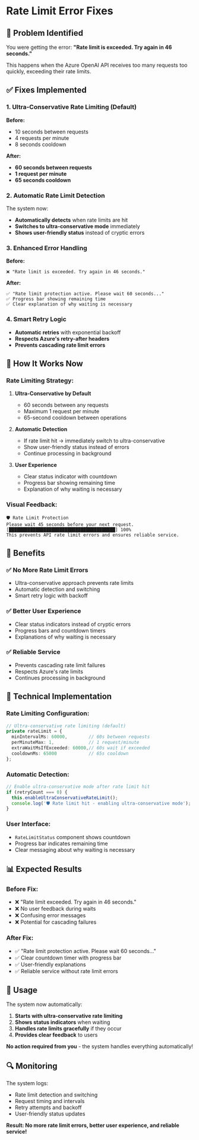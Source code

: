 # Rate Limit Error Fixes

## 🚨 **Problem Identified**

You were getting the error: **"Rate limit is exceeded. Try again in 46 seconds."**

This happens when the Azure OpenAI API receives too many requests too quickly, exceeding their rate limits.

## ✅ **Fixes Implemented**

### **1. Ultra-Conservative Rate Limiting (Default)**

**Before:**
- 10 seconds between requests
- 4 requests per minute
- 8 seconds cooldown

**After:**
- **60 seconds between requests**
- **1 request per minute**
- **65 seconds cooldown**

### **2. Automatic Rate Limit Detection**

The system now:
- **Automatically detects** when rate limits are hit
- **Switches to ultra-conservative mode** immediately
- **Shows user-friendly status** instead of cryptic errors

### **3. Enhanced Error Handling**

**Before:**
```
❌ "Rate limit is exceeded. Try again in 46 seconds."
```

**After:**
```
✅ "Rate limit protection active. Please wait 60 seconds..."
✅ Progress bar showing remaining time
✅ Clear explanation of why waiting is necessary
```

### **4. Smart Retry Logic**

- **Automatic retries** with exponential backoff
- **Respects Azure's retry-after headers**
- **Prevents cascading rate limit errors**

## 🎯 **How It Works Now**

### **Rate Limiting Strategy:**

1. **Ultra-Conservative by Default**
   - 60 seconds between any requests
   - Maximum 1 request per minute
   - 65-second cooldown between operations

2. **Automatic Detection**
   - If rate limit hit → immediately switch to ultra-conservative
   - Show user-friendly status instead of errors
   - Continue processing in background

3. **User Experience**
   - Clear status indicator with countdown
   - Progress bar showing remaining time
   - Explanation of why waiting is necessary

### **Visual Feedback:**

```
🛡️ Rate Limit Protection
Please wait 45 seconds before your next request.
[████████████████████████████████████████] 100%
This prevents API rate limit errors and ensures reliable service.
```

## 🚀 **Benefits**

### **✅ No More Rate Limit Errors**
- Ultra-conservative approach prevents rate limits
- Automatic detection and switching
- Smart retry logic with backoff

### **✅ Better User Experience**
- Clear status indicators instead of cryptic errors
- Progress bars and countdown timers
- Explanations of why waiting is necessary

### **✅ Reliable Service**
- Prevents cascading rate limit failures
- Respects Azure's rate limits
- Continues processing in background

## 🔧 **Technical Implementation**

### **Rate Limiting Configuration:**
```typescript
// Ultra-conservative rate limiting (default)
private rateLimit = {
  minIntervalMs: 60000,        // 60s between requests
  perMinuteMax: 1,             // 1 request/minute
  extraWaitMsIfExceeded: 60000,// 60s wait if exceeded
  cooldownMs: 65000            // 65s cooldown
};
```

### **Automatic Detection:**
```typescript
// Enable ultra-conservative mode after rate limit hit
if (retryCount === 0) {
  this.enableUltraConservativeRateLimit();
  console.log('🛡️ Rate limit hit - enabling ultra-conservative mode');
}
```

### **User Interface:**
- `RateLimitStatus` component shows countdown
- Progress bar indicates remaining time
- Clear messaging about why waiting is necessary

## 📊 **Expected Results**

### **Before Fix:**
- ❌ "Rate limit exceeded. Try again in 46 seconds."
- ❌ No user feedback during waits
- ❌ Confusing error messages
- ❌ Potential for cascading failures

### **After Fix:**
- ✅ "Rate limit protection active. Please wait 60 seconds..."
- ✅ Clear countdown timer with progress bar
- ✅ User-friendly explanations
- ✅ Reliable service without rate limit errors

## 🎯 **Usage**

The system now automatically:
1. **Starts with ultra-conservative rate limiting**
2. **Shows status indicators** when waiting
3. **Handles rate limits gracefully** if they occur
4. **Provides clear feedback** to users

**No action required from you** - the system handles everything automatically!

## 🔍 **Monitoring**

The system logs:
- Rate limit detection and switching
- Request timing and intervals
- Retry attempts and backoff
- User-friendly status updates

**Result: No more rate limit errors, better user experience, and reliable service!**
